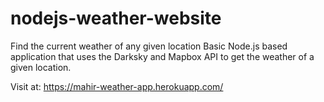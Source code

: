 # nodejs-weather-website
Find the current weather of any given location
Basic Node.js based application that uses the Darksky and Mapbox API to get the weather of a given location. 

Visit at:
https://mahir-weather-app.herokuapp.com/
